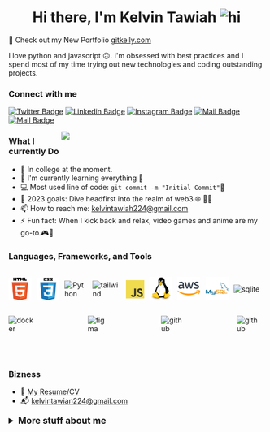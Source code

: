 <h1 align="center">Hi there, I'm Kelvin Tawiah <img src="https://user-images.githubusercontent.com/1303154/88677602-1635ba80-d120-11ea-84d8-d263ba5fc3c0.gif" width="28px" height="28px" alt="hi"></h1>

🚀 Check out my New Portfolio [gitkelly.com](#)

I love python and javascript 🙃. I'm obsessed with best practices and I spend most of my time trying out new technologies and coding outstanding projects.

### Connect with me

[![Twitter Badge](https://img.shields.io/badge/-@Walker-1ca0f1?style=flat&labelColor=1ca0f1&logo=twitter&logoColor=white&link=https://twitter.com/KelvinTawiah928)](https://twitter.com/KelvinTawiah928) [![Linkedin Badge](https://img.shields.io/badge/-ktawiah-0e76a8?style=flat&labelColor=0e76a8&logo=linkedin&logoColor=white)](https://www.linkedin.com/in/ktawiah/) [![Instagram Badge](https://img.shields.io/badge/-@kellywalker-e84393?style=flat&labelColor=e84393&logo=instagram&logoColor=white)](https://www.instagram.com/_the.ruler/) [![Mail Badge](https://img.shields.io/badge/-kelvintawiah-c0392b?style=flat&labelColor=c0392b&logo=gmail&logoColor=white)](mailto:kelivntawiah224@gmail.com)
[![Mail Badge](https://img.shields.io/badge/CodePen-open-blue?logo=codepen)](https://codepen.io/ktawiah)

<img align="right" width="400" src="https://camo.githubusercontent.com/c1dcb74cc1c1835b1d716f5051499a2814c683c806b15f04b0eba492863703e9/68747470733a2f2f63646e2e6472696262626c652e636f6d2f75736572732f3733303730332f73637265656e73686f74732f363538313234332f6176656e746f2e676966"/>

### What I currently Do

- 🔭 In college at the moment.
- 🌱 I'm currently learning everything 🤣
- 💻 Most used line of code: `git commit -m "Initial Commit"`🚀
- 🥅 2023 goals: Dive headfirst into the realm of web3.🌐 👩‍💻
- 📫 How to reach me: <kelvintawiah224@gmail.com>
- ⚡ Fun fact: When I kick back and relax, video games and anime are my go-to.🎮🌟


### Languages, Frameworks, and Tools
<div style="display: flex; justify-content: space-between; align-items: center; flex-wrap: wrap;">
  <img
    align="left"
    alt="HTML5"
    width="45px"
    title="HTML"
    src="https://raw.githubusercontent.com/github/explore/80688e429a7d4ef2fca1e82350fe8e3517d3494d/topics/html/html.png"
    style="padding-right: 10px"
  />
  
  <img
    align="left"
    alt="CSS"
    width="45px"
    title="CSS"
    src="https://raw.githubusercontent.com/github/explore/80688e429a7d4ef2fca1e82350fe8e3517d3494d/topics/css/css.png?size=48"
    style="padding-right: 10px"
  />
  
  <img
    align="left"
    alt="Python"
    title="Python"
    width="45px"
    src="https://cdn.jsdelivr.net/gh/devicons/devicon/icons/python/python-original.svg"
    style="padding-right: 10px"
  />
  
  <img
    align="left"
    alt="tailwind"
    title="tailwindcss"
    width="56px"
    style="padding-right: 10px"
    src="https://github.com/tailwindlabs.png?size=40"
  />
  
  <img
    align="left"
    alt="JavaScript"
    width="36px"
    title="Javascript"
    src="https://raw.githubusercontent.com/github/explore/80688e429a7d4ef2fca1e82350fe8e3517d3494d/topics/javascript/javascript.png?size=48"
    style="padding-right: 10px"
  />
  
  <img
    src="https://raw.githubusercontent.com/devicons/devicon/master/icons/linux/linux-original.svg"
    alt="linux"
    title="linus"
    width="45px"
    style="padding-right: 10px"
  />
  
  <img
    src="https://raw.githubusercontent.com/devicons/devicon/master/icons/amazonwebservices/amazonwebservices-original-wordmark.svg"
    alt="aws"
    width="45px"
    style="padding-right: 10px"
    title="AWS"
  />
  
  <img
      src="https://raw.githubusercontent.com/devicons/devicon/master/icons/mysql/mysql-original-wordmark.svg"
      alt="mysql"
      width="45px"
      title="mysql"
      style="padding-right: 10px"
  />
  
  
  <img
      src="https://www.vectorlogo.zone/logos/sqlite/sqlite-icon.svg"
      alt="sqlite"
      title="sqlite"
      width="45px"
      style="padding-right: 10px"
  />
  
  <img
    align="left"
    alt="docker"
    width="49px"
    title="Docker"
    src="https://cdn.jsdelivr.net/gh/devicons/devicon/icons/docker/docker-original.svg"
    style="padding-right: 10px"
  />

  <img
    align="left"
    alt="figma"
    width="38px"
    title="figma"
    src="https://cdn.jsdelivr.net/gh/devicons/devicon/icons/figma/figma-original.svg"
    style="padding-right: 10px"
  />

  <img
    align="left"
    alt="github"
    title="git"
    width="42px"
    style="padding-right: 10px"
    src="https://cdn.jsdelivr.net/gh/devicons/devicon/icons/git/git-original.svg"
  />

  <img
    align="left"
    alt="github"
    width="45px"
    title="github"
    style="padding-right: 10px"
    src="https://cdn.jsdelivr.net/gh/devicons/devicon/icons/github/github-original.svg"
  />
</div>


<br />
<br />

### Bizness

- 📎 [My Resume/CV](#)
- 📬 <kelvintawian224@gmail.com>

<details>
<summary style="font-weight:bold;font-size: 1.1rem">
  More stuff about me
</summary>
<br/>
<p>Guided by insatiable curiosity, my journey revolves around delving into uncharted territories of technology. I delight in curating and sharing resources that serve as catalysts for meaningful growth. Collaboration and innovation are where I thrive. 🌟🔍🚀👩‍💻
 </p>

<img align="center" src="https://github-readme-streak-stats.herokuapp.com/?user=ktawiah" alt="ktawiah" />
<br /> <br/>

<p>&nbsp;<img align="center" src="https://github-readme-stats.vercel.app/api?username=ktawiah&show_icons=true&locale=en" alt="ktawiah" /></p>

<img align="left" src="https://github-readme-stats.vercel.app/api/top-langs?username=ktawiah&show_icons=true&locale=en&layout=compact" alt="ktawiah" />
<br/> <br/>
</details>
